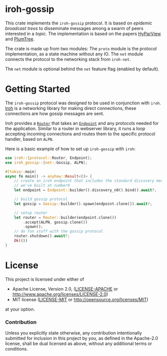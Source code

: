 # iroh-gossip

This crate implements the `iroh-gossip` protocol.
It is based on *epidemic broadcast trees* to disseminate messages among a swarm of peers interested in a *topic*. 
The implementation is based on the papers [HyParView](https://asc.di.fct.unl.pt/~jleitao/pdf/dsn07-leitao.pdf) and [PlumTree](https://asc.di.fct.unl.pt/~jleitao/pdf/srds07-leitao.pdf).

The crate is made up from two modules:
The `proto` module is the protocol implementation, as a state machine without any IO.
The `net` module connects the protocol to the networking stack from `iroh-net`.

The `net` module is optional behind the `net` feature flag (enabled by default).

# Getting Started

The `iroh-gossip` protocol was designed to be used in conjunction with `iroh`. [Iroh](https://docs.rs/iroh) is a networking library for making direct connections, these connections are how gossip messages are sent.

Iroh provides a [`Router`](https://docs.rs/iroh/latest/iroh/protocol/struct.Router.html) that takes an [`Endpoint`](https://docs.rs/iroh/latest/iroh/endpoint/struct.Endpoint.html) and any protocols needed for the application. Similar to a router in webserver library, it runs a loop accepting incoming connections and routes them to the specific protocol handler, based on `ALPN`.

Here is a basic example of how to set up `iroh-gossip` with `iroh`:
```rust
use iroh::{protocol::Router, Endpoint};
use iroh_gossip::{net::Gossip, ALPN};

#[tokio::main]
async fn main() -> anyhow::Result<()> {
    // create an iroh endpoint that includes the standard discovery mechanisms
    // we've built at number0
    let endpoint = Endpoint::builder().discovery_n0().bind().await?;

    // build gossip protocol
    let gossip = Gossip::builder().spawn(endpoint.clone()).await?;

    // setup router
    let router = Router::builder(endpoint.clone())
        .accept(ALPN, gossip.clone())
        .spawn();
    // do fun stuff with the gossip protocol
    router.shutdown().await?;
    Ok(())
}
```

# License

This project is licensed under either of

 * Apache License, Version 2.0, ([LICENSE-APACHE](LICENSE-APACHE) or
   <http://www.apache.org/licenses/LICENSE-2.0>)
 * MIT license ([LICENSE-MIT](LICENSE-MIT) or
   <http://opensource.org/licenses/MIT>)

at your option.

### Contribution

Unless you explicitly state otherwise, any contribution intentionally submitted
for inclusion in this project by you, as defined in the Apache-2.0 license,
shall be dual licensed as above, without any additional terms or conditions.
